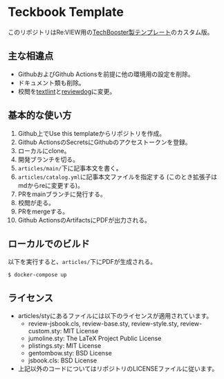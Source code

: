 # Teckbook Template

このリポジトリはRe:VIEW用の[TechBooster製テンプレート](https://github.com/TechBooster/ReVIEW-Template)のカスタム版。

## 主な相違点

- GithubおよびGithub Actionsを前提に他の環境用の設定を削除。
- ドキュメント類も削除。
- 校閲を[textlint](https://textlint.github.io/)と[reviewdog](https://github.com/reviewdog/reviewdog)に変更。

## 基本的な使い方

1. Github上でUse this templateからリポジトリを作成。
2. Github ActionsのSecretsにGithubのアクセストークンを登録。
3. ローカルにclone。 
4. 開発ブランチを切る。
5. `articles/main/`下に記事本文を書く。
6. `articles/catalog.yml`に記事本文ファイルを指定する (このとき拡張子はmdからreに変更する)。 
7. PRをmainブランチに発行する。 
8. 校閲が走る。 
9. PRをmergeする。 
10. Github ActionsのArtifactsにPDFが出力される。

## ローカルでのビルド

以下を実行すると、`articles/`下にPDFが生成される。

```shell
$ docker-compose up
```

## ライセンス

- articles/styにあるファイルには以下のライセンスが適用されています。
  - review-jsbook.cls, review-base.sty, review-style.sty, review-custom.sty: MIT License
  - jumoline.sty: The LaTeX Project Public License
  - plistings.sty: MIT License
  - gentombow.sty: BSD License
  - jsbook.cls: BSD License
- 上記以外のコードについてはリポジトリのLICENSEファイルに従います。

